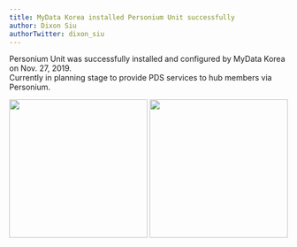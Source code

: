 ```yaml
---
title: MyData Korea installed Personium Unit successfully
author: Dixon Siu
authorTwitter: dixon_siu
---
```


Personium Unit was successfully installed and configured by MyData Korea on Nov. 27, 2019.  
Currently in planning stage to provide PDS services to hub members via Personium.  

<img src="https://dixonsiu.demo-jp.personium.io/MyData/images/Shimono_2eConsulting.jpg" width="250px" >
<img src="https://dixonsiu.demo-jp.personium.io/MyData/images/MyDataKorea.jpg" width="250px" >  

